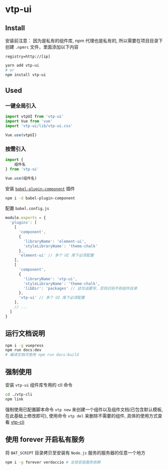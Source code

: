 # vtp-ui

## Install

安装前注意：
因为是私有的组件库, npm 代理也是私有的, 所以需要在项目目录下创建 `.npmrc` 文件，里面添加以下内容

``` text.vuepress
registry=http://[ip]
```

``` bash
yarn add vtp-ui
# or
npm install vtp-ui
```

## Used

### 一键全局引入

``` javascript
import vtpUI from 'vtp-ui'
import Vue from 'vue'
import 'vtp-ui/lib/vtp-ui.css'

Vue.use(vtpUI)
```

### 按需引入

``` javascript
import {
    组件名
} from 'vtp-ui'

Vue.use(组件名)
```

安装 [`babel-plugin-component`](https://github.com/ElementUI/babel-plugin-component#readme) 插件


``` bash
npm i -d babel-plugin-component 
```

配置 `babel.config.js`

``` js
module.exports = {
  'plugins': [
    [
      'component',
      {
        'libraryName': 'element-ui',
        'styleLibraryName': 'theme-chalk'
      },
      'element-ui' // 多个 UI 库下必须配置 
    ],
    [
      'component',
      {
        'libraryName': 'vtp-ui',
        'styleLibraryName': 'theme-chalk',
        'libDir': 'packages' // 这句话要写，否则识别不到组件目录
      },
      'vtp-ui' // 多个 UI 库下必须配置
    ],
    // ...
  ]
}

```

## 运行文档说明

``` bash
npm i -g vuepress
npm run docs:dev
# 编译文档可使用 npm run docs:build
```

## 强制使用

安装 `vtp-ui` 组件库专用的 cli 命令

``` bash
cd ./vtp-cli
npm link
```

强制使用已配置脚本命令 `vtp new` 来创建一个组件以及组件文档(已包含默认模板, 在此基础上修改即可), 使用命令 `vtp del` 来删除不需要的组件, 具体的使用方式查看 [vtp-cli](https://github.com/vxhly/vtp-ui/tree/master/vtp-cli)

## 使用 forever 开启私有服务

将 `BAT_SCRIPT` 目录拷贝至安装有 `Node.js` 服务的服务器的任意一个地方

``` bash
npm i -g forever verdaccio # 全局安装服务依赖
```
